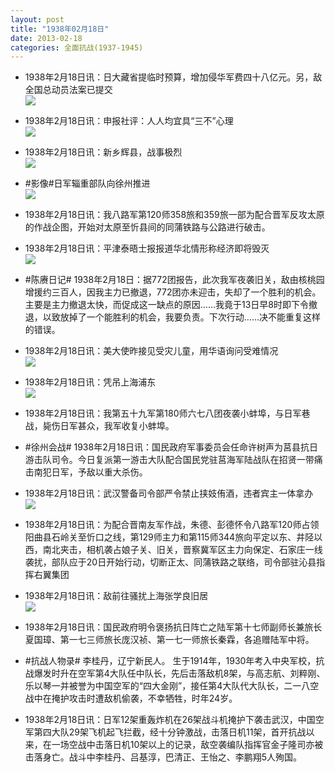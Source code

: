 ```yaml
---
layout: post
title: "1938年02月18日"
date: 2013-02-18
categories: 全面抗战(1937-1945)
---
```


<meta name="referrer" content="no-referrer" />

- 1938年2月18日讯：日大藏省提临时预算，增加侵华军费四十八亿元。另，敌全国总动员法案已提交 <br/><img src="https://ww1.sinaimg.cn/large/aca367d8jw1e1xym9qgjdj.jpg" />

- 1938年2月18日讯：申报社评：人人均宜具“三不”心理 <br/><img src="https://ww4.sinaimg.cn/large/aca367d8jw1e1xwvobqdhj.jpg" />

- 1938年2月18日讯：新乡辉县，战事极烈 <br/><img src="https://ww2.sinaimg.cn/large/aca367d8jw1e1xv59wy2pj.jpg" />

- #影像#日军辎重部队向徐州推进 <br/><img src="https://ww1.sinaimg.cn/large/aca367d8jw1e1xuheryocj.jpg" />

- 1938年2月18日讯：我八路军第120师358旅和359旅一部为配合晋军反攻太原的作战企图，开始对太原至忻县间的同蒲铁路与公路进行破击。 

- 1938年2月18日讯：平津泰晤士报报道华北情形称经济即将毁灭 <br/><img src="https://ww1.sinaimg.cn/large/aca367d8jw1e1xpy0inouj.jpg" />

- #陈赓日记# 1938年2月18日：据772团报告，此次我军夜袭旧关，敌由核桃园增援约三百人，因我主力已撤退，772团亦未迎击，失却了一个胜利的机会。主要是主力撤退太快，而促成这一缺点的原因……我竟于13日早8时即下令撤退，以致放掉了一个能胜利的机会，我要负责。下次行动……决不能重复这样的错误。 

- 1938年2月18日讯：美大使昨接见受灾儿童，用华语询问受难情况 <br/><img src="https://ww4.sinaimg.cn/large/aca367d8jw1e1xkqq0grzj.jpg" />

- 1938年2月18日讯：凭吊上海浦东 <br/><img src="https://ww2.sinaimg.cn/large/aca367d8jw1e1xj0amangj.jpg" />

- 1938年2月18日讯：我第五十九军第180师六七八团夜袭小蚌埠，与日军巷战，毙伤日军甚众，我军收复小蚌埠。 

- #徐州会战# 1938年2月18日讯：国民政府军事委员会任命许树声为莒县抗日游击队司令。今日复派第一游击大队配合国民党驻莒海军陆战队在招贤一带痛击南犯日军，予敌以重大杀伤。 

- 1938年2月18日讯：武汉警备司令部严令禁止挟妓侑酒，违者宾主一体拿办 <br/><img src="https://ww4.sinaimg.cn/large/aca367d8jw1e1xdt2ufz2j.jpg" />

- 1938年2月18日讯：为配合晋南友军作战，朱德、彭德怀令八路军120师占领阳曲县石岭关至忻口之线，第129师主力和第115师344旅向平定以东、井陉以西，南北夹击，相机袭占娘子关、旧关，晋察冀军区主力向保定、石家庄一线袭扰，部队应于20日开始行动，切断正太、同蒲铁路之联络，司令部驻沁县指挥右翼集团 

- 1938年2月18日讯：敌前往骚扰上海张学良旧居 <br/><img src="https://ww3.sinaimg.cn/large/aca367d8jw1e1xac7jfubj.jpg" />

- 1938年2月18日讯：国民政府明令褒扬抗日阵亡之陆军第十七师副师长兼旅长夏国璋、第一七三师旅长庞汉祯、第一七一师旅长秦霖，各追赠陆军中将。 

- #抗战人物录# 李桂丹，辽宁新民人。 生于1914年，1930年考入中央军校，抗战爆发时升在空军第4大队任中队长，先后击落敌机8架，与高志航、刘粹刚、乐以琴一并被誉为中国空军的“四大金刚”，接任第4大队代大队长，二一八空战中在掩护攻击时遭敌机偷袭，不幸牺牲，时年24岁。 

- 1938年2月18日讯：日军12架重轰炸机在26架战斗机掩护下袭击武汉，中国空军第四大队29架飞机起飞拦截，经十分钟激战，击落日机11架，首开抗战以来，在一场空战中击落日机10架以上的记录，敌空袭编队指挥官金子隆司亦被击落身亡。战斗中李桂丹、吕基淳，巴清正、王怡之、李鹏翔5人殉国。 

